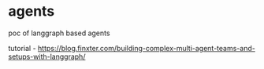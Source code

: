 # agents
poc of langgraph based agents

tutorial - https://blog.finxter.com/building-complex-multi-agent-teams-and-setups-with-langgraph/